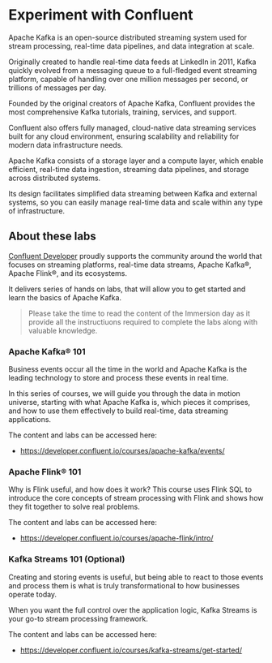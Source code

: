 
# Experiment with Confluent

Apache Kafka is an open-source distributed streaming system used for stream processing, real-time data pipelines, and data integration at scale. 

Originally created to handle real-time data feeds at LinkedIn in 2011, Kafka quickly evolved from a messaging queue to a full-fledged event streaming platform, capable of handling over one million messages per second, or trillions of messages per day.

Founded by the original creators of Apache Kafka, Confluent provides the most comprehensive Kafka tutorials, training, services, and support. 

Confluent also offers fully managed, cloud-native data streaming services built for any cloud environment, ensuring scalability and reliability for modern data infrastructure needs.

Apache Kafka consists of a storage layer and a compute layer, which enable efficient, real-time data ingestion, streaming data pipelines, and storage across distributed systems. 

Its design facilitates simplified data streaming between Kafka and external systems, so you can easily manage real-time data and scale within any type of infrastructure.

## About these labs

[Confluent Developer](https://developer.confluent.io/) proudly supports the community around the world that focuses on streaming platforms, real-time data streams, Apache Kafka®️, Apache Flink®️, and its ecosystems.

It delivers series of hands on labs, that will allow you to get started and learn the basics of Apache Kafka.

> Please take the time to read the content of the Immersion day as it provide all the instructiuons required to complete the labs along with valuable knowledge.

### Apache Kafka® 101

Business events occur all the time in the world and Apache Kafka is the leading technology to store and process these events in real time.

In this series of courses, we will guide you through the data in motion universe, starting with what Apache Kafka is, which pieces it comprises, and how to use them effectively to build real-time, data streaming applications.

The content and labs can be accessed here: 
 - https://developer.confluent.io/courses/apache-kafka/events/


### Apache Flink® 101

Why is Flink useful, and how does it work? This course uses Flink SQL to introduce the core concepts of stream processing with Flink and shows how they fit together to solve real problems.


The content and labs can be accessed here: 

 - https://developer.confluent.io/courses/apache-flink/intro/


### Kafka Streams 101 (Optional)

Creating and storing events is useful, but being able to react to those events and process them is what is truly transformational to how businesses operate today.

When you want the full control over the application logic, Kafka Streams is your go-to stream processing framework.

The content and labs can be accessed here: 

 - https://developer.confluent.io/courses/kafka-streams/get-started/
